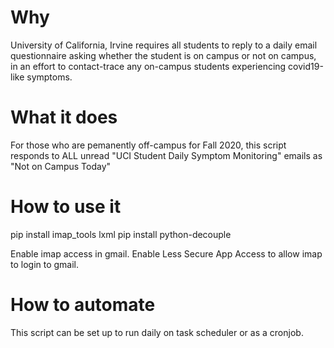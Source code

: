# Why

University of California, Irvine requires all students to reply to a daily email questionnaire asking whether the student is on campus or not on campus, in an effort to contact-trace any on-campus students experiencing covid19-like symptoms.

# What it does

For those who are pemanently off-campus for Fall 2020, this script responds to ALL unread "UCI Student Daily Symptom Monitoring" emails as "Not on Campus Today"

# How to use it

pip install imap_tools lxml
pip install python-decouple

Enable imap access in gmail.
Enable Less Secure App Access to allow imap to login to gmail.

# How to automate

This script can be set up to run daily on task scheduler or as a cronjob.
